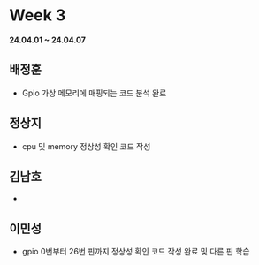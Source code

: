# Week 3
**24.04.01 ~ 24.04.07**
   
## 배정훈   
*  Gpio 가상 메모리에 매핑되는 코드 분석 완료
## 정상지   
*   cpu 및 memory 정상성 확인 코드 작성   
## 김남호   
*    
## 이민성   
*   gpio 0번부터 26번 핀까지 정상성 확인 코드 작성 완료 및 다른 핀 학습
